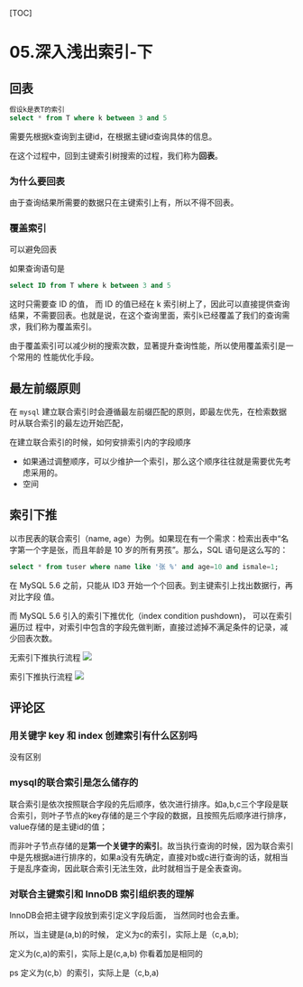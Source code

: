 [TOC]
# 05.深入浅出索引-下

## 回表

```sql
假设k是表T的索引
select * from T where k between 3 and 5
```

需要先根据k查询到主键id，在根据主键id查询具体的信息。

在这个过程中，回到主键索引树搜索的过程，我们称为**回表**。

### 为什么要回表
由于查询结果所需要的数据只在主键索引上有，所以不得不回表。

### 覆盖索引
可以避免回表

如果查询语句是

```sql
select ID from T where k between 3 and 5
```

这时只需要查 ID 的值， 而 ID 的值已经在 k 索引树上了，因此可以直接提供查询结果，不需要回表。也就是说，在这个查询里面，索引`k`已经覆盖了我们的查询需求，我们称为覆盖索引。

由于覆盖索引可以减少树的搜索次数，显著提升查询性能，所以使用覆盖索引是一个常用的 性能优化手段。

## 最左前缀原则
在 `mysql` 建立联合索引时会遵循最左前缀匹配的原则，即最左优先，在检索数据时从联合索引的最左边开始匹配，

在建立联合索引的时候，如何安排索引内的字段顺序
* 如果通过调整顺序，可以少维护一个索引，那么这个顺序往往就是需要优先考虑采用的。
* 空间

## 索引下推
以市民表的联合索引（name, age）为例。如果现在有一个需求：检索出表中“名 字第一个字是张，而且年龄是 10 岁的所有男孩”。那么，SQL 语句是这么写的：

```sql
select * from tuser where name like '张 %' and age=10 and ismale=1;
```

在 MySQL 5.6 之前，只能从 ID3 开始一个个回表。到主键索引上找出数据行，再对比字段 值。

而 MySQL 5.6 引入的索引下推优化（index condition pushdown)， 可以在索引遍历过 程中，对索引中包含的字段先做判断，直接过滤掉不满足条件的记录，减少回表次数。

无索引下推执行流程
![](http://it-learn.oss-cn-beijing.aliyuncs.com/2020/08/17/15976235673629.jpg)

索引下推执行流程
![](http://it-learn.oss-cn-beijing.aliyuncs.com/2020/08/17/15976235740884.jpg)

## 评论区
### 用关键字 key 和 index 创建索引有什么区别吗
没有区别

### mysql的联合索引是怎么储存的
联合索引是依次按照联合字段的先后顺序，依次进行排序。如a,b,c三个字段是联合索引，则叶子节点的key存储的是三个字段的数据，且按照先后顺序进行排序，value存储的是主键id的值；

而非叶子节点存储的是**第一个关键字的索引**。故当执行查询的时候，因为联合索引中是先根据a进行排序的，如果a没有先确定，直接对b或c进行查询的话，就相当于是乱序查询，因此联合索引无法生效，此时就相当于是全表查询。

### 对联合主键索引和 InnoDB 索引组织表的理解
InnoDB会把主键字段放到索引定义字段后面，
当然同时也会去重。

所以，当主键是(a,b)的时候，
定义为c的索引，实际上是（c,a,b);

定义为(c,a)的索引，实际上是(c,a,b)
你看着加是相同的

ps 定义为(c,b）的索引，实际上是（c,b,a)
